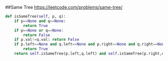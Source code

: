##Same Tree
https://leetcode.com/problems/same-tree/
```python
def isSameTree(self, p, q):        
    if p==None and q==None:
        return True
    if p==None or q==None:
        return False
    if p.val!=q.val: return False
    if p.left==None and q.left==None and p.right==None and q.right==None:
        return True       
    return self.isSameTree(p.left,q.left) and self.isSameTree(p.right,q.right)
```    
